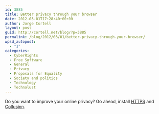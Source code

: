 ```yaml
---
id: 3885
title: Better privacy through your browser
date: 2012-03-01T17:28:40+00:00
author: Jorge Cortell
layout: post
guid: http://cortell.net/blog/?p=3885
permalink: /blog/2012/03/01/better-privacy-through-your-browser/
wpsd_autopost:
  - "1"
categories:
  - CyberRights
  - Free Software
  - General
  - Privacy
  - Proposals for Equality
  - Society and politics
  - Technology
  - Technolust
---
```

Do you want to improve your online privacy? Go ahead, install <a title="https://www.eff.org/https-everywhere" href="https://www.eff.org/https-everywhere" target="_blank">HTTPS</a> and <a title="https://www.mozilla.org/en-US/collusion/" href="https://www.mozilla.org/en-US/collusion/" target="_blank">Collusion</a>.